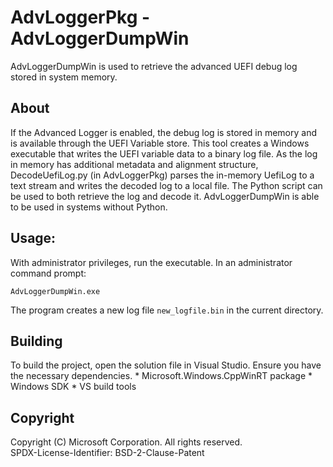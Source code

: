 # AdvLoggerPkg - AdvLoggerDumpWin
AdvLoggerDumpWin is used to retrieve the advanced UEFI debug log stored in system memory.

## About
If the Advanced Logger is enabled, the debug log is stored in memory and is available through the UEFI
Variable store.
This tool creates a Windows executable that writes the UEFI variable data to a binary log file. As the 
log in memory has additional metadata and alignment structure, DecodeUefiLog.py (in AdvLoggerPkg) 
parses the in-memory UefiLog to a text stream and writes the decoded log to a local file. The Python
script can be used to both retrieve the log and decode it. 
AdvLoggerDumpWin is able to be used in systems without Python.

## Usage:
With administrator privileges, run the executable. 
In an administrator command prompt:
```
AdvLoggerDumpWin.exe
```
The program creates a new log file `new_logfile.bin` in the current directory.


## Building
To build the project, open the solution file in Visual Studio.
Ensure you have the necessary dependencies.
	* Microsoft.Windows.CppWinRT package
	* Windows SDK
	* VS build tools


## Copyright
Copyright (C) Microsoft Corporation. All rights reserved.  
SPDX-License-Identifier: BSD-2-Clause-Patent